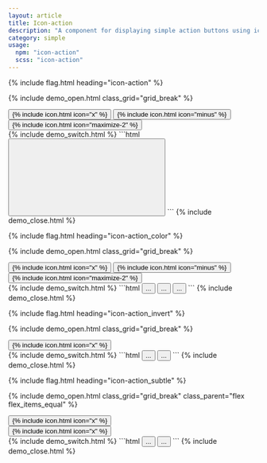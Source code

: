 ```yaml
---
layout: article
title: Icon-action
description: "A component for displaying simple action buttons using icons."
category: simple
usage:
  npm: "icon-action"
  scss: "icon-action"
---
```


{% include flag.html heading="icon-action" %}

{% include demo_open.html class_grid="grid_break" %}
<div class="level">
  <button class="icon-action" aria-label="Close">
    {% include icon.html icon="x" %}
  </button>
  <button class="icon-action" aria-label="Minimize">
    {% include icon.html icon="minus" %}
  </button>
  <button class="icon-action" aria-label="Fullscreen">
    {% include icon.html icon="maximize-2" %}
  </button>
</div>
{% include demo_switch.html %}
```html
<button class="icon-action" aria-label="Close">
  <svg role="img" class="icon">
    <!-- SVG markup or link ID goes here.. -->
  </svg>
</button>
```
{% include demo_close.html %}

{% include flag.html heading="icon-action_color" %}

{% include demo_open.html class_grid="grid_break" %}
<div class="level">
  <button class="icon-action icon-action_color_danger" aria-label="Close">
    {% include icon.html icon="x" %}
  </button>
  <button class="icon-action icon-action_color_caution" aria-label="Minimize">
    {% include icon.html icon="minus" %}
  </button>
  <button class="icon-action icon-action_color_success" aria-label="Fullscreen">
    {% include icon.html icon="maximize-2" %}
  </button>
</div>
{% include demo_switch.html %}
```html
<button class="icon-action icon-action_color_danger" aria-label="Close">...</button>
<button class="icon-action icon-action_color_caution" aria-label="Minimize">...</button>
<button class="icon-action icon-action_color_success" aria-label="Fullscreen">...</button>
```
{% include demo_close.html %}

{% include flag.html heading="icon-action_invert" %}

{% include demo_open.html class_grid="grid_break" %}
<div class="padding radius background_night">
  <button class="icon-action icon-action_invert" aria-label="Close">
    {% include icon.html icon="x" %}
  </button>
</div>
{% include demo_switch.html %}
```html
<button class="icon-action" aria-label="Close">...</button>
<button class="icon-action icon-action_invert" aria-label="Close">...</button>
```
{% include demo_close.html %}

{% include flag.html heading="icon-action_subtle" %}

{% include demo_open.html class_grid="grid_break" class_parent="flex flex_items_equal" %}
<div class="padding radius background_white">
  <button class="icon-action icon-action_subtle" aria-label="Close">
    {% include icon.html icon="x" %}
  </button>
</div>
<div class="padding radius background_night">
  <button class="icon-action icon-action_invert icon-action_subtle" aria-label="Close">
    {% include icon.html icon="x" %}
  </button>
</div>
{% include demo_switch.html %}
```html
<button class="icon-action icon-action_subtle" aria-label="Close">...</button>
<button class="icon-action icon-action_subtle icon-action_invert" aria-label="Close">...</button>
```
{% include demo_close.html %}
